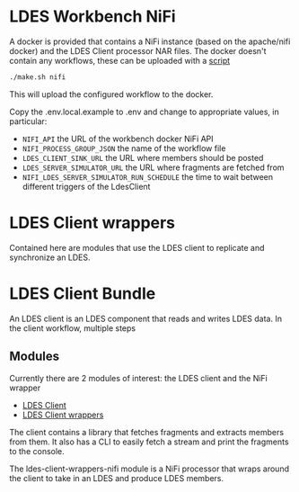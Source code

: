 # LDES Workbench NiFi

A docker is provided that contains a NiFi instance (based on the apache/nifi docker) and the LDES Client processor NAR files. The docker doesn't contain any workflows, these can be uploaded with a [script](./ldes-client-wrappers/ldes-client-wrappers-nifi/ldes-workbench-nifi/scripts/make.sh)

```bash
./make.sh nifi
```

This will upload the configured workflow to the docker.

Copy the .env.local.example to .env and change to appropriate values, in particular:
- `NIFI_API` the URL of the workbench docker NiFi API
- `NIFI_PROCESS_GROUP_JSON` the name of the workflow file
- `LDES_CLIENT_SINK_URL` the URL where members should be posted
- `LDES_SERVER_SIMULATOR_URL` the URL where fragments are fetched from
- `NIFI_LDES_SERVER_SIMULATOR_RUN_SCHEDULE` the time to wait between different triggers of the LdesClient


# LDES Client wrappers

Contained here are modules that use the LDES client to replicate and synchronize an LDES.






# LDES Client Bundle

An LDES client is an LDES component that reads and writes LDES data.
In the client workflow, multiple steps


## Modules

Currently there are 2 modules of interest: the LDES client and the NiFi wrapper
* [LDES Client](./ldes-client/README.md)
* [LDES Client wrappers](./ldes-client-wrappers/README.md)

The client contains a library that fetches fragments and extracts members from them. It also has a CLI to easily fetch a stream and print the fragments to the console.

The ldes-client-wrappers-nifi module is a NiFi processor that wraps around the client to take in an LDES and produce LDES members.


